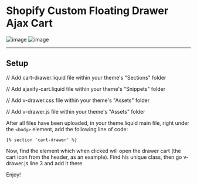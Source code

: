 # Shopify Custom Floating Drawer Ajax Cart 

![image](https://user-images.githubusercontent.com/1571083/201380528-8ff9165f-e3d1-45a4-807e-8bd05a73cc06.png)
![image](https://user-images.githubusercontent.com/1571083/201381433-6c92f8d8-c891-4b61-b739-5ce8cc727126.png)

---

## Setup

// Add cart-drawer.liquid file within your theme's "Sections" folder

// Add ajaxify-cart.liquid file within your theme's "Snippets" folder

// Add v-drawer.css file within your theme's "Assets" folder

// Add v-drawer.js file within your theme's "Assets" folder

After all files have been uploaded, in your theme.liquid main file, right under the ```<body>``` element, add the following line of code:

```
{% section 'cart-drawer' %} 
```
  
Now, find the element which when clicked will open the drawer cart (the cart icon from the header, as an example). Find his unique class, then go v-drawer.js line 3 and add it there
  
Enjoy!
